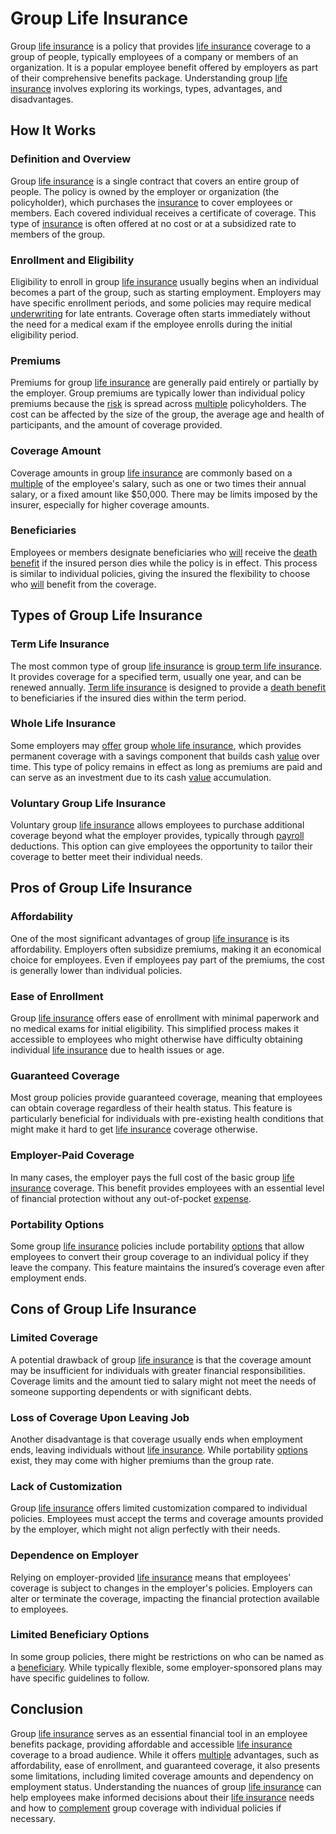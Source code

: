 # Group Life Insurance

Group [life insurance](../l/life_insurance.md) is a policy that provides [life insurance](../l/life_insurance.md) coverage to a group of people, typically employees of a company or members of an organization. It is a popular employee benefit offered by employers as part of their comprehensive benefits package. Understanding group [life insurance](../l/life_insurance.md) involves exploring its workings, types, advantages, and disadvantages.

## How It Works

### Definition and Overview

Group [life insurance](../l/life_insurance.md) is a single contract that covers an entire group of people. The policy is owned by the employer or organization (the policyholder), which purchases the [insurance](../i/insurance.md) to cover employees or members. Each covered individual receives a certificate of coverage. This type of [insurance](../i/insurance.md) is often offered at no cost or at a subsidized rate to members of the group.

### Enrollment and Eligibility

Eligibility to enroll in group [life insurance](../l/life_insurance.md) usually begins when an individual becomes a part of the group, such as starting employment. Employers may have specific enrollment periods, and some policies may require medical [underwriting](../u/underwriting.md) for late entrants. Coverage often starts immediately without the need for a medical exam if the employee enrolls during the initial eligibility period.

### Premiums

Premiums for group [life insurance](../l/life_insurance.md) are generally paid entirely or partially by the employer. Group premiums are typically lower than individual policy premiums because the [risk](../r/risk.md) is spread across [multiple](../m/multiple.md) policyholders. The cost can be affected by the size of the group, the average age and health of participants, and the amount of coverage provided.

### Coverage Amount

Coverage amounts in group [life insurance](../l/life_insurance.md) are commonly based on a [multiple](../m/multiple.md) of the employee's salary, such as one or two times their annual salary, or a fixed amount like $50,000. There may be limits imposed by the insurer, especially for higher coverage amounts.

### Beneficiaries

Employees or members designate beneficiaries who [will](../w/will.md) receive the [death benefit](../d/death_benefit.md) if the insured person dies while the policy is in effect. This process is similar to individual policies, giving the insured the flexibility to choose who [will](../w/will.md) benefit from the coverage.

## Types of Group Life Insurance

### Term Life Insurance

The most common type of group [life insurance](../l/life_insurance.md) is [group term life insurance](../g/group_term_life_insurance.md). It provides coverage for a specified term, usually one year, and can be renewed annually. [Term life insurance](../t/term_life_insurance.md) is designed to provide a [death benefit](../d/death_benefit.md) to beneficiaries if the insured dies within the term period.

### Whole Life Insurance

Some employers may [offer](../o/offer.md) group [whole life insurance](../w/whole_life_insurance.md), which provides permanent coverage with a savings component that builds cash [value](../v/value.md) over time. This type of policy remains in effect as long as premiums are paid and can serve as an investment due to its cash [value](../v/value.md) accumulation.

### Voluntary Group Life Insurance

Voluntary group [life insurance](../l/life_insurance.md) allows employees to purchase additional coverage beyond what the employer provides, typically through [payroll](../p/payroll.md) deductions. This option can give employees the opportunity to tailor their coverage to better meet their individual needs.

## Pros of Group Life Insurance

### Affordability

One of the most significant advantages of group [life insurance](../l/life_insurance.md) is its affordability. Employers often subsidize premiums, making it an economical choice for employees. Even if employees pay part of the premiums, the cost is generally lower than individual policies.

### Ease of Enrollment

Group [life insurance](../l/life_insurance.md) offers ease of enrollment with minimal paperwork and no medical exams for initial eligibility. This simplified process makes it accessible to employees who might otherwise have difficulty obtaining individual [life insurance](../l/life_insurance.md) due to health issues or age.

### Guaranteed Coverage

Most group policies provide guaranteed coverage, meaning that employees can obtain coverage regardless of their health status. This feature is particularly beneficial for individuals with pre-existing health conditions that might make it hard to get [life insurance](../l/life_insurance.md) coverage otherwise.

### Employer-Paid Coverage

In many cases, the employer pays the full cost of the basic group [life insurance](../l/life_insurance.md) coverage. This benefit provides employees with an essential level of financial protection without any out-of-pocket [expense](../e/expense.md).

### Portability Options

Some group [life insurance](../l/life_insurance.md) policies include portability [options](../o/options.md) that allow employees to convert their group coverage to an individual policy if they leave the company. This feature maintains the insured’s coverage even after employment ends.

## Cons of Group Life Insurance

### Limited Coverage

A potential drawback of group [life insurance](../l/life_insurance.md) is that the coverage amount may be insufficient for individuals with greater financial responsibilities. Coverage limits and the amount tied to salary might not meet the needs of someone supporting dependents or with significant debts.

### Loss of Coverage Upon Leaving Job

Another disadvantage is that coverage usually ends when employment ends, leaving individuals without [life insurance](../l/life_insurance.md). While portability [options](../o/options.md) exist, they may come with higher premiums than the group rate.

### Lack of Customization

Group [life insurance](../l/life_insurance.md) offers limited customization compared to individual policies. Employees must accept the terms and coverage amounts provided by the employer, which might not align perfectly with their needs.

### Dependence on Employer

Relying on employer-provided [life insurance](../l/life_insurance.md) means that employees' coverage is subject to changes in the employer's policies. Employers can alter or terminate the coverage, impacting the financial protection available to employees.

### Limited Beneficiary Options

In some group policies, there might be restrictions on who can be named as a [beneficiary](../b/beneficiary.md). While typically flexible, some employer-sponsored plans may have specific guidelines to follow.

## Conclusion

Group [life insurance](../l/life_insurance.md) serves as an essential financial tool in an employee benefits package, providing affordable and accessible [life insurance](../l/life_insurance.md) coverage to a broad audience. While it offers [multiple](../m/multiple.md) advantages, such as affordability, ease of enrollment, and guaranteed coverage, it also presents some limitations, including limited coverage amounts and dependency on employment status. Understanding the nuances of group [life insurance](../l/life_insurance.md) can help employees make informed decisions about their [life insurance](../l/life_insurance.md) needs and how to [complement](../c/complement.md) group coverage with individual policies if necessary.